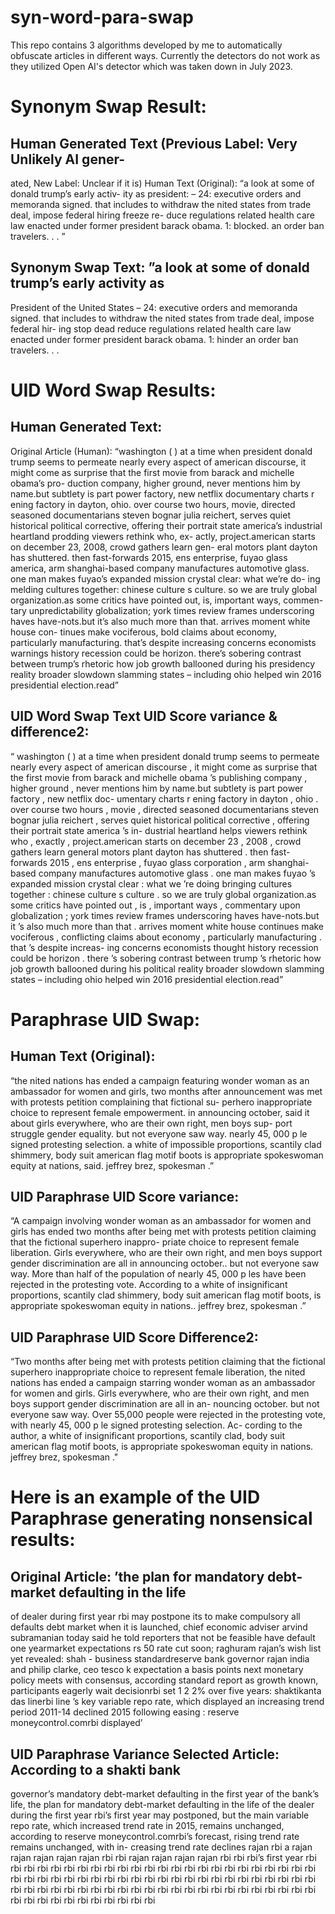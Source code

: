 # syn-word-para-swap
This repo contains 3 algorithms developed by me to automatically obfuscate articles in different ways. Currently the detectors do not work as they utilized Open AI's detector which was taken down in July 2023.

# Synonym Swap Result:
## Human Generated Text (Previous Label: Very Unlikely AI gener-
ated, New Label: Unclear if it is)
Human Text (Original): “a look at some of donald trump’s early activ-
ity as president: – 24: executive orders and memoranda signed. that includes
to withdraw the nited states from trade deal, impose federal hiring freeze re-
duce regulations related health care law enacted under former president barack
obama. 1: blocked. an order ban travelers. . . ”
## Synonym Swap Text: ”a look at some of donald trump’s early activity as
President of the United States – 24: executive orders and memoranda signed.
that includes to withdraw the nited states from trade deal, impose federal hir-
ing stop dead reduce regulations related health care law enacted under former
president barack obama. 1: hinder an order ban travelers. . . 

# UID Word Swap Results:
## Human Generated Text:
Original Article (Human): “washington ( ) at a time when president donald
trump seems to permeate nearly every aspect of american discourse, it might
come as surprise that the first movie from barack and michelle obama’s pro-
duction company, higher ground, never mentions him by name.but subtlety is
part power factory, new netflix documentary charts r ening factory in dayton,
ohio. over course two hours, movie, directed seasoned documentarians steven
bognar julia reichert, serves quiet historical political corrective, offering their
portrait state america’s industrial heartland prodding viewers rethink who, ex-
actly, project.american starts on december 23, 2008, crowd gathers learn gen-
eral motors plant dayton has shuttered. then fast-forwards 2015, ens enterprise,
fuyao glass america, arm shanghai-based company manufactures automotive
glass. one man makes fuyao’s expanded mission crystal clear: what we’re do-
ing melding cultures together: chinese culture s culture. so we are truly global
organization.as some critics have pointed out, is, important ways, commen-
tary unpredictability globalization; york times review frames underscoring haves
have-nots.but it’s also much more than that. arrives moment white house con-
tinues make vociferous, bold claims about economy, particularly manufacturing.
that’s despite increasing concerns economists warnings history recession could
be horizon. there’s sobering contrast between trump’s rhetoric how job growth
ballooned during his presidency reality broader slowdown slamming states –
including ohio helped win 2016 presidential election.read”

## UID Word Swap Text UID Score variance & difference2: 
“ washington ( ) at a time when president donald trump seems to permeate nearly every
aspect of american discourse , it might come as surprise that the first movie
from barack and michelle obama ’s publishing company , higher ground , never
mentions him by name.but subtlety is part power factory , new netflix doc-
umentary charts r ening factory in dayton , ohio . over course two hours ,
movie , directed seasoned documentarians steven bognar julia reichert , serves
quiet historical political corrective , offering their portrait state america ’s in-
dustrial heartland helps viewers rethink who , exactly , project.american starts
on december 23 , 2008 , crowd gathers learn general motors plant dayton has
shuttered . then fast-forwards 2015 , ens enterprise , fuyao glass corporation ,
arm shanghai-based company manufactures automotive glass . one man makes
fuyao ’s expanded mission crystal clear : what we ’re doing bringing cultures
together : chinese culture s culture . so we are truly global organization.as some
critics have pointed out , is , important ways , commentary upon globalization ;
york times review frames underscoring haves have-nots.but it ’s also much more
than that . arrives moment white house continues make vociferous , conflicting
claims about economy , particularly manufacturing . that ’s despite increas-
ing concerns economists thought history recession could be horizon . there ’s
sobering contrast between trump ’s rhetoric how job growth ballooned during
his political reality broader slowdown slamming states – including ohio helped
win 2016 presidential election.read”

# Paraphrase UID Swap:
## Human Text (Original): 
“the nited nations has ended a campaign featuring wonder woman as an ambassador for women and girls, two months after
announcement was met with protests petition complaining that fictional su-
perhero inappropriate choice to represent female empowerment. in announcing
october, said it about girls everywhere, who are their own right, men boys sup-
port struggle gender equality. but not everyone saw way. nearly 45, 000 p
le signed protesting selection. a white of impossible proportions, scantily clad
shimmery, body suit american flag motif boots is appropriate spokeswoman
equity at nations, said. jeffrey brez, spokesman .”

## UID Paraphrase UID Score variance: 
“A campaign involving wonder woman as an ambassador for women and girls has ended two months after
being met with protests petition claiming that the fictional superhero inappro-
priate choice to represent female liberation. Girls everywhere, who are their
own right, and men boys support gender discrimination are all in announcing
october.. but not everyone saw way. More than half of the population of nearly
45, 000 p les have been rejected in the protesting vote. According to a white of
insignificant proportions, scantily clad shimmery, body suit american flag motif
boots, is appropriate spokeswoman equity in nations.. jeffrey brez, spokesman
.”

## UID Paraphrase UID Score Difference2: 
“Two months after being met with protests petition claiming that the fictional superhero inappropriate choice
to represent female liberation, the nited nations has ended a campaign starring
wonder woman as an ambassador for women and girls. Girls everywhere, who
are their own right, and men boys support gender discrimination are all in an-
nouncing october. but not everyone saw way. Over 55,000 people were rejected
in the protesting vote, with nearly 45, 000 p le signed protesting selection. Ac-
cording to the author, a white of insignificant proportions, scantily clad, body
suit american flag motif boots, is appropriate spokeswoman equity in nations.
jeffrey brez, spokesman ."

# Here is an example of the UID Paraphrase generating nonsensical results:

## Original Article: ’the plan for mandatory debt-market defaulting in the life
of dealer during first year rbi may postpone its to make compulsory all defaults
debt market when it is launched, chief economic adviser arvind subramanian
today said he told reporters that not be feasible have default one yearmarket
expectations rs 50 rate cut soon; raghuram rajan’s wish list yet revealed: shah -
business standardreserve bank governor rajan india and philip clarke, ceo tesco k
expectation a basis points next monetary policy meets with consensus, according
standard report as growth known, participants eagerly wait decisionrbi set 1 2
2% over five years: shaktikanta das linerbi line ’s key variable repo rate, which
displayed an increasing trend period 2011-14 declined 2015 following easing :
reserve moneycontrol.comrbi displayed’

## UID Paraphrase Variance Selected Article: According to a shakti bank
governor’s mandatory debt-market defaulting in the first year of the bank’s life,
the plan for mandatory debt-market defaulting in the life of the dealer during
the first year rbi’s first year may postponed, but the main variable repo rate,
which increased trend rate in 2015, remains unchanged, according to reserve
moneycontrol.comrbi’s forecast, rising trend rate remains unchanged, with in-
creasing trend rate declines rajan rbi a rajan rajan rajan rajan rajan rbi rbi
rajan rajan rajan rajan rbi rbi rbi’s first year rbi rbi rbi rbi rbi rbi rbi rbi rbi
rbi rbi rbi rbi rbi rbi rbi rbi rbi rbi rbi rbi rbi rbi rbi rbi rbi rbi rbi rbi rbi rbi
rbi rbi rbi rbi rbi rbi rbi rbi rbi rbi rbi rbi rbi rbi rbi rbi rbi rbi rbi rbi rbi rbi
rbi rbi rbi rbi rbi rbi rbi rbi rbi rbi rbi rbi rbi rbi rbi rbi rbi rbi rbi rbi rbi rbi
rbi rbi rbi rbi rbi rbi
